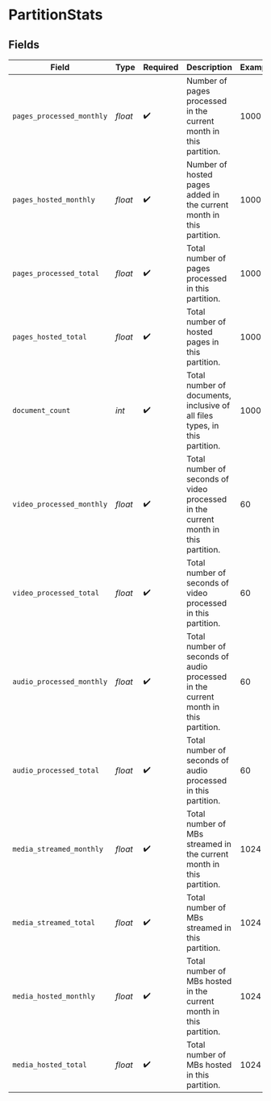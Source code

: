 # PartitionStats


## Fields

| Field                                                                              | Type                                                                               | Required                                                                           | Description                                                                        | Example                                                                            |
| ---------------------------------------------------------------------------------- | ---------------------------------------------------------------------------------- | ---------------------------------------------------------------------------------- | ---------------------------------------------------------------------------------- | ---------------------------------------------------------------------------------- |
| `pages_processed_monthly`                                                          | *float*                                                                            | :heavy_check_mark:                                                                 | Number of pages processed in the current month in this partition.                  | 1000                                                                               |
| `pages_hosted_monthly`                                                             | *float*                                                                            | :heavy_check_mark:                                                                 | Number of hosted pages added in the current month in this partition.               | 1000                                                                               |
| `pages_processed_total`                                                            | *float*                                                                            | :heavy_check_mark:                                                                 | Total number of pages processed in this partition.                                 | 1000                                                                               |
| `pages_hosted_total`                                                               | *float*                                                                            | :heavy_check_mark:                                                                 | Total number of hosted pages in this partition.                                    | 1000                                                                               |
| `document_count`                                                                   | *int*                                                                              | :heavy_check_mark:                                                                 | Total number of documents, inclusive of all files types, in this partition.        | 1000                                                                               |
| `video_processed_monthly`                                                          | *float*                                                                            | :heavy_check_mark:                                                                 | Total number of seconds of video processed in the current month in this partition. | 60                                                                                 |
| `video_processed_total`                                                            | *float*                                                                            | :heavy_check_mark:                                                                 | Total number of seconds of video processed in this partition.                      | 60                                                                                 |
| `audio_processed_monthly`                                                          | *float*                                                                            | :heavy_check_mark:                                                                 | Total number of seconds of audio processed in the current month in this partition. | 60                                                                                 |
| `audio_processed_total`                                                            | *float*                                                                            | :heavy_check_mark:                                                                 | Total number of seconds of audio processed in this partition.                      | 60                                                                                 |
| `media_streamed_monthly`                                                           | *float*                                                                            | :heavy_check_mark:                                                                 | Total number of MBs streamed in the current month in this partition.               | 1024                                                                               |
| `media_streamed_total`                                                             | *float*                                                                            | :heavy_check_mark:                                                                 | Total number of MBs streamed in this partition.                                    | 1024                                                                               |
| `media_hosted_monthly`                                                             | *float*                                                                            | :heavy_check_mark:                                                                 | Total number of MBs hosted in the current month in this partition.                 | 1024                                                                               |
| `media_hosted_total`                                                               | *float*                                                                            | :heavy_check_mark:                                                                 | Total number of MBs hosted in this partition.                                      | 1024                                                                               |
